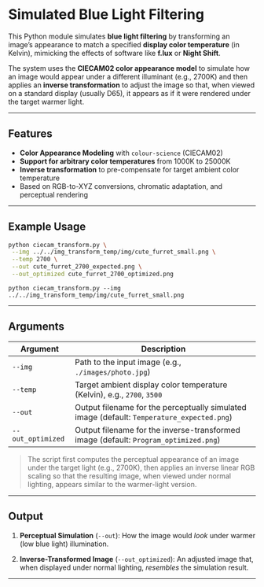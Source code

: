 # Simulated Blue Light Filtering

This Python module simulates **blue light filtering** by transforming an image’s appearance to match a specified **display color temperature** (in Kelvin), mimicking the effects of software like **f.lux** or **Night Shift**.

The system uses the **CIECAM02 color appearance model** to simulate how an image would appear under a different illuminant (e.g., 2700K) and then applies an **inverse transformation** to adjust the image so that, when viewed on a standard display (usually D65), it appears as if it were rendered under the target warmer light.

---

## Features

* **Color Appearance Modeling** with `colour-science` (CIECAM02)
* **Support for arbitrary color temperatures** from 1000K to 25000K
* **Inverse transformation** to pre-compensate for target ambient color temperature
* Based on RGB-to-XYZ conversions, chromatic adaptation, and perceptual rendering

---

## Example Usage

```bash
python ciecam_transform.py \
 --img ../../img_transform_temp/img/cute_furret_small.png \
 --temp 2700 \
 --out cute_furret_2700_expected.png \
 --out_optimized cute_furret_2700_optimized.png
```

```bash=
python ciecam_transform.py --img ../../img_transform_temp/img/cute_furret_small.png
```

---

## Arguments

| Argument          | Description                                                                                |
| ----------------- | ------------------------------------------------------------------------------------------ |
| `--img`           | Path to the input image (e.g., `./images/photo.jpg`)                                       |
| `--temp`          | Target ambient display color temperature (Kelvin), e.g., `2700`, `3500`                    |
| `--out`           | Output filename for the perceptually simulated image (default: `Temperature_expected.png`) |
| `--out_optimized` | Output filename for the inverse-transformed image (default: `Program_optimized.png`)       |

> The script first computes the perceptual appearance of an image under the target light (e.g., 2700K), then applies an inverse linear RGB scaling so that the resulting image, when viewed under normal lighting, appears similar to the warmer-light version.

---

## Output

1. **Perceptual Simulation** (`--out`):
   How the image would *look* under warmer (low blue light) illumination.

2. **Inverse-Transformed Image** (`--out_optimized`):
   An adjusted image that, when displayed under normal lighting, *resembles* the simulation result.

---

